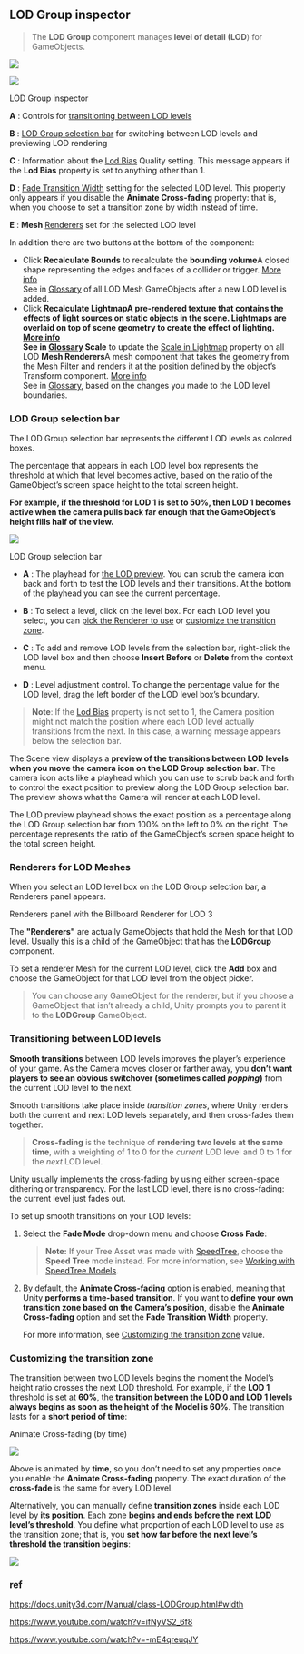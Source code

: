 ## LOD Group inspector 

> The **LOD Group** component manages **level of detail (LOD**) for GameObjects.


![](../img/LOD_component.png)

![](../img/InspectorLODGroup.png)


LOD Group inspector

**A** : Controls for [transitioning between LOD levels](https://docs.unity3d.com/Manual/class-LODGroup.html#transitions)

**B** : [LOD Group selection bar](https://docs.unity3d.com/Manual/class-LODGroup.html#LODGroup) for switching between LOD levels and previewing LOD rendering

**C** : Information about the [Lod Bias](https://docs.unity3d.com/Manual/class-LODGroup.htmlclass-QualitySettings.html#LODBias) Quality setting. This message appears if the **Lod Bias** property is set to anything other than 1.

**D** : [Fade Transition Width](https://docs.unity3d.com/Manual/class-LODGroup.html#width) setting for the selected LOD level. This property only appears if you disable the **Animate Cross-fading** property: that is, when you choose to set a transition zone by width instead of time.

**E** : **Mesh** [Renderers](https://docs.unity3d.com/Manual/class-LODGroup.html#renderers) set for the selected LOD level

In addition there are two buttons at the bottom of the component:

-   Click **Recalculate Bounds** to recalculate the **bounding volume**A closed shape representing the edges and faces of a collider or trigger. [More info](https://docs.unity3d.com/Manual/class-LODGroup.htmlSpatialMappingComponentsGeneralSettings)  
    See in [Glossary](https://docs.unity3d.com/Manual/class-LODGroup.htmlGlossary.html#Boundingvolume) of all LOD Mesh GameObjects after a new LOD level is added.
-   Click **Recalculate **Lightmap**A pre-rendered texture that contains the effects of light sources on static objects in the scene. Lightmaps are overlaid on top of scene geometry to create the effect of lighting. [More info](https://docs.unity3d.com/Manual/class-LODGroup.htmlLightmapping.html)  
    See in [Glossary](https://docs.unity3d.com/Manual/class-LODGroup.htmlGlossary.html#Lightmap) Scale** to update the [Scale in Lightmap](https://docs.unity3d.com/Manual/class-LODGroup.htmlclass-MeshRenderer.html#lightmapping) property on all LOD **Mesh Renderers**A mesh component that takes the geometry from the Mesh Filter and renders it at the position defined by the object’s Transform component. [More info](https://docs.unity3d.com/Manual/class-LODGroup.htmlclass-MeshRenderer.html)  
    See in [Glossary](https://docs.unity3d.com/Manual/class-LODGroup.htmlGlossary.html#MeshRenderer), based on the changes you made to the LOD level boundaries.


### LOD Group selection bar
The LOD Group selection bar represents the different LOD levels as colored boxes.

The percentage that appears in each LOD level box represents the threshold at which that level becomes active, based on the ratio of the GameObject’s screen space height to the total screen height. 

**For example, if the threshold for LOD 1 is set to 50%, then LOD 1 becomes active when the camera pulls back far enough that the GameObject’s height fills half of the view.**
 
![](../img/LODGroup-selectionbar.png)

LOD Group selection bar

- **A** : The playhead for [the LOD preview](https://docs.unity3d.com/Manual/class-LODGroup.html#preview). You can scrub the camera icon back and forth to test the LOD levels and their transitions. At the bottom of the playhead you can see the current percentage.

- **B** : To select a level, click on the level box. For each LOD level you select, you can [pick the Renderer to use](https://docs.unity3d.com/Manual/class-LODGroup.html#renderers) or [customize the transition zone](https://docs.unity3d.com/Manual/class-LODGroup.html#width).

- **C** : To add and remove LOD levels from the selection bar, right-click the LOD level box and then choose **Insert Before** or **Delete** from the context menu.

- **D** : Level adjustment control. To change the percentage value for the LOD level, drag the left border of the LOD level box’s boundary.

> **Note**: If the [Lod Bias](https://docs.unity3d.com/Manual/class-LODGroup.htmlclass-QualitySettings.html#LODBias) property is not set to 1, the Camera position might not match the position where each LOD level actually transitions from the next. In this case, a warning message appears below the selection bar.


The Scene view displays a **preview of the transitions between LOD levels when you move the camera icon on the LOD Group selection bar**. The camera icon acts like a playhead which you can use to scrub back and forth to control the exact position to preview along the LOD Group selection bar. The preview shows what the Camera will render at each LOD level.

The LOD preview playhead shows the exact position as a percentage along the LOD Group selection bar from 100% on the left to 0% on the right. The percentage represents the ratio of the GameObject’s screen space height to the total screen height.



### Renderers for LOD Meshes
When you select an LOD level box on the LOD Group selection bar, a Renderers panel appears.

Renderers panel with the Billboard Renderer for LOD 3

The **"Renderers"** are actually GameObjects that hold the Mesh for that LOD level. Usually this is a child of the GameObject that has the **LODGroup** component.

To set a renderer Mesh for the current LOD level, click the **Add** box and choose the GameObject for that LOD level from the object picker.

> You can choose any GameObject for the renderer, but if you choose a GameObject that isn’t already a child, Unity prompts you to parent it to the **LODGroup** GameObject.


### Transitioning between LOD levels
**Smooth transitions** between LOD levels improves the player’s experience of your game. As the Camera moves closer or farther away, you **don’t want players to see an obvious switchover (sometimes called _popping_)** from the current LOD level to the next.

Smooth transitions take place inside _transition zones_, where Unity renders both the current and next LOD levels separately, and then cross-fades them together.

> **Cross-fading** is the technique of **rendering two levels at the same time**, with a weighting of 1 to 0 for the _current_ LOD level and 0 to 1 for the _next_ LOD level.


Unity usually implements the cross-fading by using either screen-space dithering or transparency. For the last LOD level, there is no cross-fading: the current level just fades out.

To set up smooth transitions on your LOD levels:

1.  Select the **Fade Mode** drop-down menu and choose **Cross Fade**:
    
    > **Note:** If your Tree Asset was made with [SpeedTree](https://store.speedtree.com/unity/), choose the **Speed Tree** mode instead. For more information, see [Working with SpeedTree Models](https://docs.unity3d.com/Manual/class-LODGroup.html#SpeedTreeModels).
    
2.  By default, the **Animate Cross-fading** option is enabled, meaning that Unity **performs a time-based transition**. If you want to **define your own transition zone based on the Camera’s position**, disable the **Animate Cross-fading** option and set the **Fade Transition Width** property.
    
    For more information, see [Customizing the transition zone](https://docs.unity3d.com/Manual/class-LODGroup.html#width) value.




### Customizing the transition zone

The transition between two LOD levels begins the moment the Model’s height ratio crosses the next LOD threshold. For example, if the **LOD 1** threshold is set at **60%**, the **transition between the LOD 0 and LOD 1 levels always begins as soon as the height of the Model is 60%**. The transition lasts for a **short period of time**:

Animate Cross-fading (by time)

![](../img/LODGroup-AnimateCrossFading.png)


Above is animated by **time**, so you don’t need to set any properties once you enable the **Animate Cross-fading** property. The exact duration of the **cross-fade** is the same for every LOD level.

Alternatively, you can manually define **transition zones** inside each LOD level by **its position**. Each zone **begins and ends before the next LOD level’s threshold**. You define what proportion of each LOD level to use as the transition zone; that is, you **set how far before the next level’s threshold the transition begins**:

![](../img/LODGroup-FadeTransitionWidth.png)


### ref
https://docs.unity3d.com/Manual/class-LODGroup.html#width

https://www.youtube.com/watch?v=ifNyVS2_6f8

https://www.youtube.com/watch?v=-mE4qreuqJY

